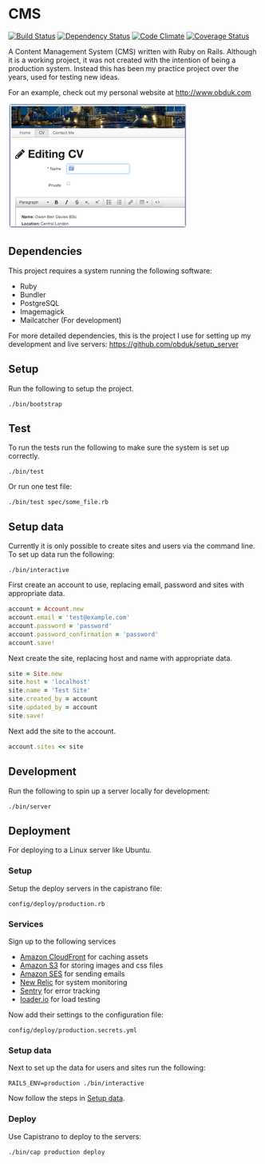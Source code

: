CMS
===

[![Build Status](https://travis-ci.org/obduk/cms.png?branch=master)](https://travis-ci.org/obduk/cms)
[![Dependency Status](https://gemnasium.com/obduk/cms.png)](https://gemnasium.com/obduk/cms)
[![Code Climate](https://codeclimate.com/github/obduk/cms.png)](https://codeclimate.com/github/obduk/cms)
[![Coverage Status](https://coveralls.io/repos/obduk/cms/badge.png)](https://coveralls.io/r/obduk/cms)

A Content Management System (CMS) written with Ruby on Rails. Although it is a
working project, it was not created with the intention of being a production
system. Instead this has been my practice project over the years, used for
testing new ideas.

For an example, check out my personal website at http://www.obduk.com

![Screen Shot](screen_shot.png)

Dependencies
------------

This project requires a system running the following software:

* Ruby
* Bundler
* PostgreSQL
* Imagemagick
* Mailcatcher (For development)

For more detailed dependencies, this is the project I use for setting up my
development and live servers: https://github.com/obduk/setup_server

Setup
-----

Run the following to setup the project.

```shell
./bin/bootstrap
```

Test
----

To run the tests run the following to make sure the system is set up correctly.

```shell
./bin/test
```

Or run one test file:

```shell
./bin/test spec/some_file.rb
```

Setup data
----------

Currently it is only possible to create sites and users via the command line.
To set up data run the following:

```shell
./bin/interactive
```

First create an account to use, replacing email, password and sites with
appropriate data.

```ruby
account = Account.new
account.email = 'test@example.com'
account.password = 'password'
account.password_confirmation = 'password'
account.save!
```

Next create the site, replacing host and name with appropriate data.

```ruby
site = Site.new
site.host = 'localhost'
site.name = 'Test Site'
site.created_by = account
site.updated_by = account
site.save!
```

Next add the site to the account.

```ruby
account.sites << site
```

Development
-----------

Run the following to spin up a server locally for development:

```shell
./bin/server
```

Deployment
----------

For deploying to a Linux server like Ubuntu.

### Setup

Setup the deploy servers in the capistrano file:

```
config/deploy/production.rb
```

### Services

Sign up to the following services

* [Amazon CloudFront](http://aws.amazon.com/cloudfront/) for caching assets
* [Amazon S3](http://aws.amazon.com/s3/) for storing images and css files
* [Amazon SES](http://aws.amazon.com/ses/) for sending emails
* [New Relic](http://newrelic.com/) for system monitoring
* [Sentry](https://www.getsentry.com/) for error tracking
* [loader.io](http://loader.io/) for load testing

Now add their settings to the configuration file:

```
config/deploy/production.secrets.yml
```

### Setup data

Next to set up the data for users and sites run the following:

```shell
RAILS_ENV=production ./bin/interactive
```

Now follow the steps in [Setup data](#setup-data).

### Deploy

Use Capistrano to deploy to the servers:

```shell
./bin/cap production deploy
```

